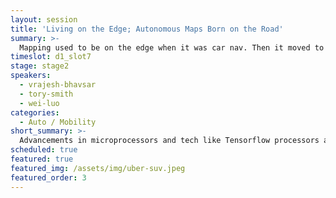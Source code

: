 ```yaml
---
layout: session
title: 'Living on the Edge; Autonomous Maps Born on the Road'
summary: >-
  Mapping used to be on the edge when it was car nav. Then it moved to the cloud. Now, advancements in microprocessors and tech like tensorflow processors are moving mapping back to the network edge where devices will interpret the world around them with new sensors. What will coming microprocessor tech do for mapping in AV, AR, and gaming?
timeslot: d1_slot7
stage: stage2
speakers:
  - vrajesh-bhavsar
  - tory-smith
  - wei-luo
categories:
  - Auto / Mobility
short_summary: >-
  Advancements in microprocessors and tech like Tensorflow processors are moving mapping back to the network edge where devices will interpret the world around them with new sensor.
scheduled: true
featured: true
featured_img: /assets/img/uber-suv.jpeg
featured_order: 3
---
```


